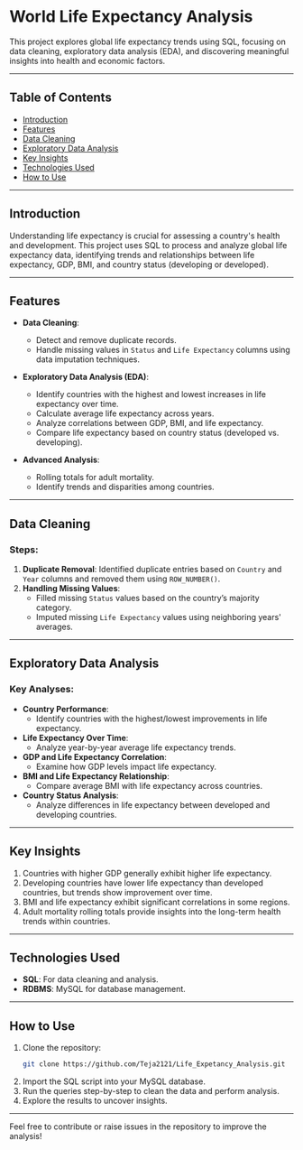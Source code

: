 # World Life Expectancy Analysis

This project explores global life expectancy trends using SQL, focusing on data cleaning, exploratory data analysis (EDA), and discovering meaningful insights into health and economic factors. 

---

## Table of Contents
- [Introduction](#introduction)
- [Features](#features)
- [Data Cleaning](#data-cleaning)
- [Exploratory Data Analysis](#exploratory-data-analysis)
- [Key Insights](#key-insights)
- [Technologies Used](#technologies-used)
- [How to Use](#how-to-use)

---

## Introduction

Understanding life expectancy is crucial for assessing a country's health and development. This project uses SQL to process and analyze global life expectancy data, identifying trends and relationships between life expectancy, GDP, BMI, and country status (developing or developed).

---

## Features

- **Data Cleaning**: 
  - Detect and remove duplicate records.
  - Handle missing values in `Status` and `Life Expectancy` columns using data imputation techniques.

- **Exploratory Data Analysis (EDA)**:
  - Identify countries with the highest and lowest increases in life expectancy over time.
  - Calculate average life expectancy across years.
  - Analyze correlations between GDP, BMI, and life expectancy.
  - Compare life expectancy based on country status (developed vs. developing).

- **Advanced Analysis**:
  - Rolling totals for adult mortality.
  - Identify trends and disparities among countries.

---

## Data Cleaning

### Steps:
1. **Duplicate Removal**: Identified duplicate entries based on `Country` and `Year` columns and removed them using `ROW_NUMBER()`.
2. **Handling Missing Values**: 
   - Filled missing `Status` values based on the country’s majority category.
   - Imputed missing `Life Expectancy` values using neighboring years' averages.

---

## Exploratory Data Analysis

### Key Analyses:
- **Country Performance**:
  - Identify countries with the highest/lowest improvements in life expectancy.
- **Life Expectancy Over Time**:
  - Analyze year-by-year average life expectancy trends.
- **GDP and Life Expectancy Correlation**:
  - Examine how GDP levels impact life expectancy.
- **BMI and Life Expectancy Relationship**:
  - Compare average BMI with life expectancy across countries.
- **Country Status Analysis**:
  - Analyze differences in life expectancy between developed and developing countries.

---

## Key Insights

1. Countries with higher GDP generally exhibit higher life expectancy.
2. Developing countries have lower life expectancy than developed countries, but trends show improvement over time.
3. BMI and life expectancy exhibit significant correlations in some regions.
4. Adult mortality rolling totals provide insights into the long-term health trends within countries.

---

## Technologies Used

- **SQL**: For data cleaning and analysis.
- **RDBMS**: MySQL for database management.

---

## How to Use

1. Clone the repository:
   ```bash
   git clone https://github.com/Teja2121/Life_Expetancy_Analysis.git
   ```
2. Import the SQL script into your MySQL database.
3. Run the queries step-by-step to clean the data and perform analysis.
4. Explore the results to uncover insights.

---



Feel free to contribute or raise issues in the repository to improve the analysis!
